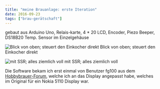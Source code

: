 ```yaml
---
title: "meine Brauanlage: erste Iteration"
date: 2016-09-23
tags: ["brau-gerätschaft"]
---
```


gebaut aus Arduino Uno, Relais-karte, 4 * 20 LCD, Encoder, Piezo Beeper, DS18B20 Temp. Sensor im Einzelgehäuse

![Blick von oben; steuert den Einkocher direkt](/images/IMG_0093.jpg)
Blick von oben; steuert den Einkocher direkt

![mit SSR; alles ziemlich voll](/images/IMG_0159.jpg)
mit SSR; alles ziemlich voll

Die Software bekam ich erst einmal von Benutzer fg100 aus dem [Hobbybrauer-Forum](http://hobbybrauer.de/forum/), welche ich an das Display angepasst habe, welches im Original für ein Nokia 5110 Display war.

